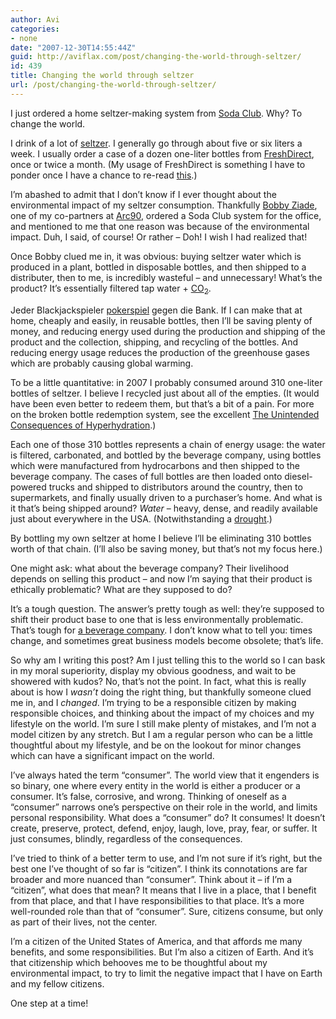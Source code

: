 ```yaml
---
author: Avi
categories:
- none
date: "2007-12-30T14:55:44Z"
guid: http://aviflax.com/post/changing-the-world-through-seltzer/
id: 439
title: Changing the world through seltzer
url: /post/changing-the-world-through-seltzer/
---
```

I just ordered a home seltzer-making system from [Soda Club](http://sodaclub.com/). Why? To change the world.

I drink of a lot of [seltzer](http://en.wikipedia.org/wiki/Seltzer). I generally go through about five or six liters a week. I usually order a case of a dozen one-liter bottles from [FreshDirect](http://www.freshdirect.com/), once or twice a month. (My usage of FreshDirect is something I have to ponder once I have a chance to re-read [this](http://www.andybachman.com/?p=666).)

I&#8217;m abashed to admit that I don&#8217;t know if I ever thought about the environmental impact of my seltzer consumption. Thankfully [Bobby Ziade](http://bobbyz.com/), one of my co-partners at [Arc90](http://arc90.com), ordered a Soda Club system for the office, and mentioned to me that one reason was because of the environmental impact. Duh, I said, of course! Or rather &#8211; Doh! I wish I had realized that!

Once Bobby clued me in, it was obvious: buying seltzer water which is produced in a plant, bottled in disposable bottles, and then shipped to a distributer, then to me, is incredibly wasteful &#8211; and unnecessary! What&#8217;s the product? It&#8217;s essentially filtered tap water + [CO<sub>2</sub>](http://en.wikipedia.org/wiki/Carbon_dioxide).

<noscript>
  Jeder Blackjackspieler <a href="http://www.mattelove.com">pokerspiel</a> gegen die Bank.
</noscript> If I can make that at home, cheaply and easily, in reusable bottles, then I&#8217;ll be saving plenty of money, and reducing energy used during the production and shipping of the product and the collection, shipping, and recycling of the bottles. And reducing energy usage reduces the production of the greenhouse gases which are probably causing global warming.

To be a little quantitative: in 2007 I probably consumed around 310 one-liter bottles of seltzer. I believe I recycled just about all of the empties. (It would have been even better to redeem them, but that&#8217;s a bit of a pain. For more on the broken bottle redemption system, see the excellent [The Unintended Consequences of Hyperhydration](http://www.nytimes.com/2007/05/27/magazine/27Bottle-t.html).)

Each one of those 310 bottles represents a chain of energy usage: the water is filtered, carbonated, and bottled by the beverage company, using bottles which were manufactured from hydrocarbons and then shipped to the beverage company. The cases of full bottles are then loaded onto diesel-powered trucks and shipped to distributors around the country, then to supermarkets, and finally usually driven to a purchaser&#8217;s home. And what is it that&#8217;s being shipped around? _Water_ &#8211; heavy, dense, and readily available just about everywhere in the USA. (Notwithstanding a [drought](http://watercrunch.blogspot.com/2007/12/drought-to-be-worse-next-year.html).)

By bottling my own seltzer at home I believe I&#8217;ll be eliminating 310 bottles worth of that chain. (I&#8217;ll also be saving money, but that&#8217;s not my focus here.)

One might ask: what about the beverage company? Their livelihood depends on selling this product &#8211; and now I&#8217;m saying that their product is ethically problematic? What are they supposed to do?

It&#8217;s a tough question. The answer&#8217;s pretty tough as well: they&#8217;re supposed to shift their product base to one that is less environmentally problematic. That&#8217;s tough for [a beverage company](http://www.cott.com/). I don&#8217;t know what to tell you: times change, and sometimes great business models become obsolete; that&#8217;s life.

So why am I writing this post? Am I just telling this to the world so I can bask in my moral superiority, display my obvious goodness, and wait to be showered with kudos? No, that&#8217;s not the point. In fact, what this is really about is how I _wasn&#8217;t_ doing the right thing, but thankfully someone clued me in, and I _changed_. I&#8217;m trying to be a responsible citizen by making responsible choices, and thinking about the impact of my choices and my lifestyle on the world. I&#8217;m sure I still make plenty of mistakes, and I&#8217;m not a model citizen by any stretch. But I am a regular person who can be a little thoughtful about my lifestyle, and be on the lookout for minor changes which can have a significant impact on the world.

I&#8217;ve always hated the term &#8220;consumer&#8221;. The world view that it engenders is so binary, one where every entity in the world is either a producer or a consumer. It&#8217;s false, corrosive, and wrong. Thinking of oneself as a &#8220;consumer&#8221; narrows one&#8217;s perspective on their role in the world, and limits personal responsibility. What does a &#8220;consumer&#8221; do? It consumes! It doesn&#8217;t create, preserve, protect, defend, enjoy, laugh, love, pray, fear, or suffer. It just consumes, blindly, regardless of the consequences.

I&#8217;ve tried to think of a better term to use, and I&#8217;m not sure if it&#8217;s right, but the best one I&#8217;ve thought of so far is &#8220;citizen&#8221;. I think its connotations are far broader and more nuanced than &#8220;consumer&#8221;. Think about it &#8211; if I&#8217;m a &#8220;citizen&#8221;, what does that mean? It means that I live in a place, that I benefit from that place, and that I have responsibilities to that place. It&#8217;s a more well-rounded role than that of &#8220;consumer&#8221;. Sure, citizens consume, but only as part of their lives, not the center.

I&#8217;m a citizen of the United States of America, and that affords me many benefits, and some responsibilities. But I&#8217;m also a citizen of Earth. And it&#8217;s that citizenship which behooves me to be thoughtful about my environmental impact, to try to limit the negative impact that I have on Earth and my fellow citizens.

One step at a time!